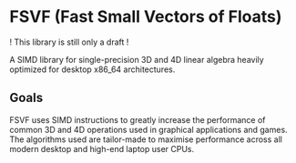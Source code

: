 # FSVF (Fast Small Vectors of Floats)

! This library is still only a draft !

A SIMD library for single-precision 3D and 4D linear algebra heavily optimized for desktop x86_64
architectures.

## Goals

FSVF uses SIMD instructions to greatly increase the performance of common 3D and 4D operations used
in graphical applications and games. The algorithms used are tailor-made to maximise performance
across all modern desktop and high-end laptop user CPUs.

